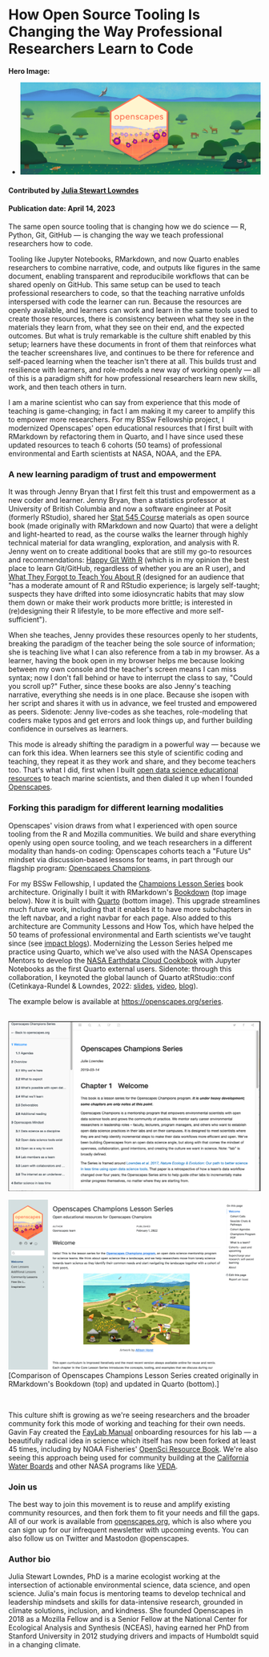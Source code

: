 # How Open Source Tooling Is Changing the Way Professional Researchers Learn to Code

**Hero Image:**

  - <img src='../../images/Blog_2304_OpenscapesHero.png' /> 

#### Contributed by [Julia Stewart Lowndes](https://github.com/jules32)

#### Publication date: April 14, 2023

<!-- start deck -->
The same open source tooling that is changing how we do science — R, Python, Git, GitHub — is changing the way we teach professional researchers how to code. 
<!-- end deck -->

Tooling like Jupyter Notebooks, RMarkdown, and now Quarto enables researchers to combine narrative, code, and outputs like figures in the same document, enabling transparent and reproducibile workflows that can be shared openly on GitHub. This same setup can be used to teach professional researchers to code, so that the teaching narrative unfolds interspersed with code the learner can run. Because the resources are openly available, and learners can work and learn in the same tools used to create those resources, there is consistency between what they see in the materials they learn from, what they see on their end, and the expected outcomes. But what is truly remarkable is the culture shift enabled by this setup; learners have these documents in front of them that reinforces what the teacher screenshares live, and continues to be there for reference and self-paced learning when the teacher isn't there at all. This builds trust and resilience with learners, and role-models a new way of working openly — all of this is a paradigm shift for how professional researchers learn new skills, work, and then teach others in turn. 

I am a marine scientist who can say from experience that this mode of teaching is game-changing; in fact I am making it my career to amplify this to empower more researchers. For my BSSw Fellowship project, I modernized Openscapes' open educational resources that I first built with RMarkdown by refactoring them in Quarto, and I have since used these updated resources to teach 6 cohorts (50 teams) of professional environmental and Earth scientists at NASA, NOAA, and the EPA.

### A new learning paradigm of trust and empowerment

It was through Jenny Bryan that I first felt this trust and empowerment as a new coder and learner. Jenny Bryan, then a statistics professor at University of British Columbia and now a software engineer at Posit (formerly RStudio), shared her [Stat 545 Course](https://stat545.com/) materials as open source book (made originally with RMarkdown and now Quarto) that were a delight and light-hearted to read, as the course walks the learner through highly technical material for data wrangling, exploration, and analysis with R. Jenny went on to create additional books that are still my go-to resources and recommendations: [Happy Git With R](https://happygitwithr.com/) (which is in my opinion the best place to learn Git/GitHub, regardless of whether you are an R user), and [What They Forgot to Teach You About R](https://rstats.wtf/) (designed for an audience that "has a moderate amount of R and RStudio experience; is largely self-taught; suspects they have drifted into some idiosyncratic habits that may slow them down or make their work products more brittle; is interested in (re)designing their R lifestyle, to be more effective and more self-sufficient").

When she teaches, Jenny provides these resources openly to her students, breaking the paradigm of the teacher being the sole source of information; she is teaching live what I can also reference from a tab in my browser. As a learner, having the book open in my browser helps me because looking between my own console and the teacher's screen means I can miss syntax; now I don't fall behind or have to interrupt the class to say, "Could you scroll up?" Futher, since these books are also Jenny's teaching narrative, everything she needs is in one place. Because she isopen with her script and shares it with us in advance, we feel trusted and empowered as peers. Sidenote: Jenny live-codes as she teaches, role-modeling that coders make typos and get errors and look things up, and further building confidence in ourselves as learners.

This mode is already shifting the paradigm in a powerful way — because we can fork this idea. When learners see this style of scientific coding and teaching, they repeat it as they work and share, and they become teachers too. That's what I did, first when I built [open data science educational resources](http://ohi-science.org/data-science-training/) to teach marine scientists, and then dialed it up when I founded [Openscapes](https://openscapes.org).

### Forking this paradigm for different learning modalities 

Openscapes' vision draws from what I experienced with open source tooling from the R and Mozilla communities. We build and share everything openly using open source tooling, and we teach researchers in a different modality than hands-on coding: Openscapes cohorts teach a "Future Us" mindset via discussion-based lessons for teams, in part through our flagship program: [Openscapes Champions](https://openscapes.org/champions).

For my BSSw Fellowship, I updated the [Champions Lesson Series](https://openscapes.github.io/series/) book architecture. Originally I built it with RMarkdown's [Bookdown](https://bookdown.org/) (top image below). Now it is built with [Quarto](https://quarto.org) (bottom image). This upgrade streamlines much future work, including that it enables it to have more subchapters in the left navbar, and a right navbar for each page. Also added to this architecture are Community Lessons and How Tos, which have helped the 50 teams of professional environmental and Earth scientists we've taught since (see [impact blogs](https://www.openscapes.org/tags/impact/)). Modernizing the Lesson Series helped me practice using Quarto, which we've also used with the NASA Openscapes Mentors to develop the [NASA Earthdata Cloud Cookbook](https://nasa-openscapes.github.io/earthdata-cloud-cookbook) with Jupyter Notebooks as the first Quarto external users. Sidenote: through this collaboration, I keynoted the global launch of Quarto atRStudio::conf (Cetinkaya-Rundel & Lowndes, 2022: [slides](https://mine.quarto.pub/hello-quarto), [video](https://www.youtube.com/watch?v=p7Hxu4coDl8), [blog](https://www.openscapes.org/blog/2022/08/10/quarto-keynote/)).

The example below is available at https://openscapes.org/series.

<br>

<img src='../../images/Blog_openscapes-series-bookdown.png' class='page' />

<br>

<img src='../../images/Blog_openscapes-series-quarto.png' class='page' />[Comparison of Openscapes Champions Lesson Series created originally in RMarkdown's Bookdown (top) and updated in Quarto (bottom).]



<br>

This culture shift is growing as we're seeing researchers and the broader community fork this mode of working and teaching for their own needs. Gavin Fay created the [FayLab Manual](https://thefaylab.github.io/lab-manual/) onboarding resources for his lab — a beautifully radical idea in science which itself has now been forked at least 45 times, including by NOAA Fisheries' [OpenSci Resource Book](https://nmfs-opensci.github.io/resourcebook). We're also seeing this approach being used for community building at the [California Water Boards](https://cawaterboarddatacenter.github.io/swrcb-openscapes/) and other NASA programs like [VEDA](https://nasa-impact.github.io/veda-docs/).

### Join us

The best way to join this movement is to reuse and amplify existing community resources, and then fork them to fit your needs and fill the gaps. All of our work is available from [openscapes.org](https://openscapes.org), which is also where you can sign up for our infrequent newsletter with upcoming events. You can also follow us on Twitter and Mastodon @openscapes.

### Author bio

Julia Stewart Lowndes, PhD is a marine ecologist working at the intersection of actionable environmental science, data science, and open science. Julia's main focus is mentoring teams to develop technical and leadership mindsets and skills for data-intensive research, grounded in climate solutions, inclusion, and kindness. She founded Openscapes in 2018 as a Mozilla Fellow and is a Senior Fellow at the National Center for Ecological Analysis and Synthesis (NCEAS), having earned her PhD from Stanford University in 2012 studying drivers and impacts of Humboldt squid in a changing climate.

<!---
Publish: yes
Pinned: no
Topics: online learning
--->

